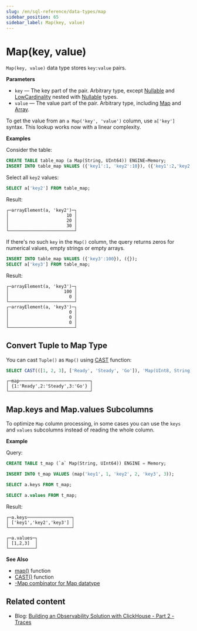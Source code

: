 ```yaml
---
slug: /en/sql-reference/data-types/map
sidebar_position: 65
sidebar_label: Map(key, value)
---
```


# Map(key, value)

`Map(key, value)` data type stores `key:value` pairs.

**Parameters**

- `key` — The key part of the pair. Arbitrary type, except [Nullable](../../sql-reference/data-types/nullable.md) and [LowCardinality](../../sql-reference/data-types/lowcardinality.md) nested with [Nullable](../../sql-reference/data-types/nullable.md) types.
- `value` — The value part of the pair. Arbitrary type, including [Map](../../sql-reference/data-types/map.md) and [Array](../../sql-reference/data-types/array.md).

To get the value from an `a Map('key', 'value')` column, use `a['key']` syntax. This lookup works now with a linear complexity.

**Examples**

Consider the table:

``` sql
CREATE TABLE table_map (a Map(String, UInt64)) ENGINE=Memory;
INSERT INTO table_map VALUES ({'key1':1, 'key2':10}), ({'key1':2,'key2':20}), ({'key1':3,'key2':30});
```

Select all `key2` values:

```sql
SELECT a['key2'] FROM table_map;
```
Result:

```text
┌─arrayElement(a, 'key2')─┐
│                      10 │
│                      20 │
│                      30 │
└─────────────────────────┘
```

If there's no such `key` in the `Map()` column, the query returns zeros for numerical values, empty strings or empty arrays.

```sql
INSERT INTO table_map VALUES ({'key3':100}), ({});
SELECT a['key3'] FROM table_map;
```

Result:

```text
┌─arrayElement(a, 'key3')─┐
│                     100 │
│                       0 │
└─────────────────────────┘
┌─arrayElement(a, 'key3')─┐
│                       0 │
│                       0 │
│                       0 │
└─────────────────────────┘
```

## Convert Tuple to Map Type

You can cast `Tuple()` as `Map()` using [CAST](../../sql-reference/functions/type-conversion-functions.md#type_conversion_function-cast) function:

``` sql
SELECT CAST(([1, 2, 3], ['Ready', 'Steady', 'Go']), 'Map(UInt8, String)') AS map;
```

``` text
┌─map───────────────────────────┐
│ {1:'Ready',2:'Steady',3:'Go'} │
└───────────────────────────────┘
```

## Map.keys and Map.values Subcolumns

To optimize `Map` column processing, in some cases you can use the `keys` and `values` subcolumns instead of reading the whole column.

**Example**

Query:

``` sql
CREATE TABLE t_map (`a` Map(String, UInt64)) ENGINE = Memory;

INSERT INTO t_map VALUES (map('key1', 1, 'key2', 2, 'key3', 3));

SELECT a.keys FROM t_map;

SELECT a.values FROM t_map;
```

Result:

``` text
┌─a.keys─────────────────┐
│ ['key1','key2','key3'] │
└────────────────────────┘

┌─a.values─┐
│ [1,2,3]  │
└──────────┘
```

**See Also**

- [map()](../../sql-reference/functions/tuple-map-functions.md#function-map) function
- [CAST()](../../sql-reference/functions/type-conversion-functions.md#type_conversion_function-cast) function
- [-Map combinator for Map datatype](../aggregate-functions/combinators.md#-map)


## Related content

- Blog: [Building an Observability Solution with ClickHouse - Part 2 - Traces](https://clickhouse.com/blog/storing-traces-and-spans-open-telemetry-in-clickhouse)
